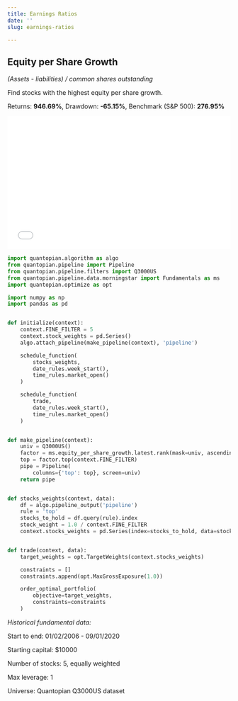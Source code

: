 ```yaml
---
title: Earnings Ratios
date: ''
slug: earnings-ratios

---
```

## Equity per Share Growth

_(Assets - liabilities) / common shares outstanding_

Find stocks with the highest equity per share growth.

Returns: **946.69%**, Drawdown: **-65.15%**, Benchmark (S&P 500): **276.95%**

<iframe width="100%" height="300px" frameborder="0" scrolling="no" src="//plotly.com/\~ayako0/25.embed?link=false&modebar=false&logo=false"></iframe>

```python
import quantopian.algorithm as algo
from quantopian.pipeline import Pipeline
from quantopian.pipeline.filters import Q3000US
from quantopian.pipeline.data.morningstar import Fundamentals as ms
import quantopian.optimize as opt

import numpy as np
import pandas as pd


def initialize(context):
    context.FINE_FILTER = 5
    context.stock_weights = pd.Series()
    algo.attach_pipeline(make_pipeline(context), 'pipeline')

    schedule_function(
        stocks_weights,
        date_rules.week_start(),
        time_rules.market_open()
    )

    schedule_function(
        trade,
        date_rules.week_start(),
        time_rules.market_open()
    )


def make_pipeline(context):
    univ = Q3000US()
    factor = ms.equity_per_share_growth.latest.rank(mask=univ, ascending=False)
    top = factor.top(context.FINE_FILTER)
    pipe = Pipeline(
        columns={'top': top}, screen=univ)
    return pipe


def stocks_weights(context, data):
    df = algo.pipeline_output('pipeline')
    rule = 'top'
    stocks_to_hold = df.query(rule).index
    stock_weight = 1.0 / context.FINE_FILTER
    context.stocks_weights = pd.Series(index=stocks_to_hold, data=stock_weight)


def trade(context, data):
    target_weights = opt.TargetWeights(context.stocks_weights)

    constraints = []
    constraints.append(opt.MaxGrossExposure(1.0))

    order_optimal_portfolio(
        objective=target_weights,
        constraints=constraints
    )
```

_Historical fundamental data:_

Start to end: 01/02/2006 - 09/01/2020

Starting capital: $10000

Number of stocks: 5, equally weighted

Max leverage: 1

Universe: Quantopian Q3000US dataset